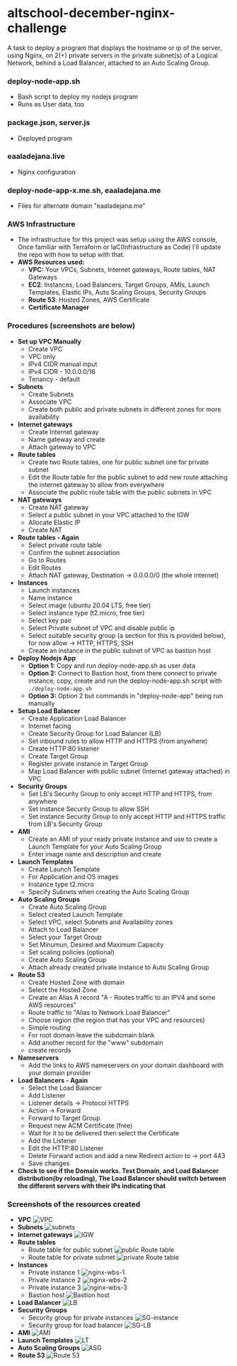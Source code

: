 # altschool-december-nginx-challenge
A task to deploy a program that displays the hostname or ip of the server, using Nginx, on 2(+) private servers in the private subnet(s) of a Logical Network, behind a Load Balancer, attached to an Auto Scaling Group.
### deploy-node-app.sh
- Bash script to deploy my nodejs program
- Runs as User data, too
### package.json, server.js
- Deployed program
### eaaladejana.live
- Nginx configuration
### deploy-node-app-x.me.sh, eaaladejana.me
- Files for alternate domain "eaaladejana.me"
### AWS Infrastructure
- The infrastructure for this project was setup using the AWS console, Once familiar with Terraform or IaC(Infrastructure as Code) I'll update the repo with how to setup with that.
- **AWS Resources used:**
  - **VPC:** Your VPCs, Subnets, Internet gateways, Route tables, NAT Gateways
  - **EC2**: Instances, Load Balancers, Target Groups, AMIs, Launch Templates, Elastic IPs, Auto Scaling Groups, Security Groups
  - **Route 53**: Hosted Zones, AWS Certificate
  - **Certificate Manager**
### Procedures **(screenshots are below)**
- **Set up VPC Manually**
  - Create VPC
  - VPC only
  - IPv4 CIDR manual input
  - IPv4 CIDR - 10.0.0.0/16
  - Tenancy - default
- **Subnets**
  - Create Subnets
  - Associate VPC
  - Create both public and private subnets in different zones for more availability
- **Internet gateways**
  - Create Internet gateway
  - Name gateway and create
  - Attach gateway to VPC
- **Route tables**
  - Create two Route tables, one for public subnet one for private subnet
  - Edit the Route table for the public subnet to add new route attaching the internet gateway to allow from everywhere
  - Associate the public route table with the public subnets in VPC
- **NAT gateways**
  - Create NAT gateway
  - Select a public subnet in your VPC attached to the IGW
  - Allocate Elastic IP
  - Create NAT
- **Route tables - Again**
  - Select private route table
  - Confirm the subnet association
  - Go to Routes
  - Edit Routes
  - Attach NAT gateway, Destination -> 0.0.0.0/0 (the whole internet)
- **Instances**
  - Launch instances
  - Name instance
  - Select image (ubuntu 20.04 LTS, free tier)
  - Select instance type (t2.micro, free tier)
  - Select key pair
  - Select Private subnet of VPC and disable public ip
  - Select suitable security group (a section for this is provided below), for now allow -> HTTP, HTTPS, SSH
  - Create an instance in the public subnet of VPC as bastion host
- **Deploy Nodejs App**
  - **Option 1:** Copy and run deploy-node-app.sh as user data
  - **Option 2:** Connect to Bastion host, from there connect to private instance, copy, create and run the deploy-node-app.sh script with `./deploy-node-app.sh` 
  - **Option 3:** Option 2 but commands in "deploy-node-app" being run manually
- **Setup Load Balancer**
  - Create Application Load Balancer
  - Internet facing
  - Create Security Group for Load Balancer (LB)
  - Set inbound rules to allow HTTP and HTTPS (from anywhere)
  - Create HTTP:80 listener
  - Create Target Group
  - Register private instance in Target Group
  - Map Load Balancer with public subnet (Internet gateway attached) in VPC
- **Security Groups**
  - Set LB's Security Group to only accept HTTP and HTTPS, from anywhere
  - Set instance Security Group to allow SSH
  - Set instance Security Group to only accept HTTP and HTTPS traffic from LB's Security Group
- **AMI**
  - Create an AMI of your ready private instance and use to create a Launch Template for your Auto Scaling Group
  - Enter image name and description and create
- **Launch Templates**
  - Create Launch Template
  - For Application and OS images
  - Instance type t2.micro
  - Specify Subnets when creating the Auto Scaling Group
- **Auto Scaling Groups**
  - Create Auto Scaling Group
  - Select created Launch Template
  - Select VPC, select Subnets and Availability zones
  - Attach to Load Balancer
  - Select your Target Group
  - Set Minumun, Desired and Maximum Capacity
  - Set scaling policies (optional)
  - Create Auto Scaling Group
  - Attach already created private instance to Auto Scaling Group 
- **Route 53**
  - Create Hosted Zone with domain
  - Select the Hosted Zone
  - Create an Alias A record "A - Routes traffic to an IPV4 and some AWS resources"
  - Route traffic to "Alias to Network Load Balancer"
  - Choose region (the region that has your VPC and resources)
  - Simple routing
  - For root domain leave the subdomain blank
  - Add another record for the "www" subdomain
  - create records
- **Nameservers**
  - Add the links to AWS nameservers on your domain dashboard with your domain provider
- **Load Balancers - Again**
  - Select the Load Balancer
  - Add Listener
  - Listener details -> Protocol HTTPS
  - Action -> Forward
  - Forward to Target Group
  - Request new ACM Certificate (free)
  - Wait for it to be delivered then select the Certificate
  - Add the Listener
  - Edit the HTTP:80 Listener
  - Delete Forward action and add a new Redirect action to -> port 443
  - Save changes
- **Check to see if the Domain works. Test Domain, and Load Balancer distribution(by reloading), The Load Balancer should switch between the different servers with their IPs indicating that** 
### Screenshots of the resources created
- **VPC**
![VPC](./images/VPC.png)
- **Subnets**
![subnets](./images/subnets.png)
- **Internet gateways**
![IGW](./images/IGW.png)
- **Route tables**
  - Route table for public subnet
![public Route table](./images/PubRT.png)
  - Route table for private subnet
![private Route table](./images/PrivRT.png)
- **Instances**
  - Private instance 1
![nginx-wbs-1](./images/nginx-wbs-1.png)
  - Private instance 2
![nginx-wbs-2](./images/nginx-wbs-2.png)
  - Private instance 3
![nginx-wbs-3](./images/nginx-wbs-3.png)
  - Bastion host
![Bastion host](./images/VPC.png)
- **Load Balancer**
![LB](./images/LB.png)
- **Security Groups**
  - Security group for private instances
![SG-instance](./images/SG-instance.png)
  - Security group for load balancer
![SG-LB](./images/SG-LB.png)
- **AMI**
![AMI](./images/AMI.png)
- **Launch Templates**
![LT](./images/LT.png)
- **Auto Scaling Groups**
![ASG](./images/ASG.png)
- **Route 53**
![Route 53](./images/Route-53.png)




